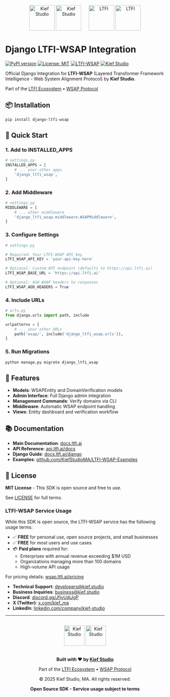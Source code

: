 <div align="center">
  <img src="https://github.com/KiefStudioMA/LTFI-WSAP/raw/main/assets/KS-FullLogo-DarkGrey-300dpi.png#gh-light-mode-only" alt="Kief Studio" height="80">
  <img src="https://github.com/KiefStudioMA/LTFI-WSAP/raw/main/assets/KS-FullLogo-LightSilver-300dpi.png#gh-dark-mode-only" alt="Kief Studio" height="80">
  &nbsp;&nbsp;&nbsp;&nbsp;
  <img src="https://github.com/KiefStudioMA/LTFI-WSAP/raw/main/assets/LTFI-Logo.png#gh-light-mode-only" alt="LTFI" height="80">
  <img src="https://github.com/KiefStudioMA/LTFI-WSAP/raw/main/assets/LTFI-Logo-White.png#gh-dark-mode-only" alt="LTFI" height="80">
</div>

# Django LTFI-WSAP Integration

[![PyPI version](https://badge.fury.io/py/django-ltfi-wsap.svg)](https://pypi.org/project/django-ltfi-wsap/)
[![License: MIT](https://img.shields.io/badge/License-MIT-yellow.svg)](https://github.com/KiefStudioMA/ltfi-wsap-django/blob/main/LICENSE)
[![LTFI-WSAP](https://img.shields.io/badge/LTFI--WSAP-v2.0.0-blue.svg)](https://wsap.ltfi.ai)
[![Kief Studio](https://img.shields.io/badge/By-Kief%20Studio-green.svg)](https://kief.studio)

Official Django Integration for **LTFI-WSAP** (Layered Transformer Framework Intelligence - Web System Alignment Protocol) by **Kief Studio**.

Part of the [LTFI Ecosystem](https://ltfi.ai) • [WSAP Protocol](https://wsap.ltfi.ai)

## 📦 Installation

```bash
pip install django-ltfi-wsap
```

## 🚀 Quick Start

### 1. Add to INSTALLED_APPS

```python
# settings.py
INSTALLED_APPS = [
    # ... your other apps
    'django_ltfi_wsap',
]
```

### 2. Add Middleware

```python
# settings.py
MIDDLEWARE = [
    # ... other middleware
    'django_ltfi_wsap.middleware.WSAPMiddleware',
]
```

### 3. Configure Settings

```python
# settings.py

# Required: Your LTFI-WSAP API key
LTFI_WSAP_API_KEY = 'your-api-key-here'

# Optional: Custom API endpoint (defaults to https://api.ltfi.ai)
LTFI_WSAP_BASE_URL = 'https://api.ltfi.ai'

# Optional: Add WSAP headers to responses
LTFI_WSAP_ADD_HEADERS = True
```

### 4. Include URLs

```python
# urls.py
from django.urls import path, include

urlpatterns = [
    # ... your other URLs
    path('wsap/', include('django_ltfi_wsap.urls')),
]
```

### 5. Run Migrations

```bash
python manage.py migrate django_ltfi_wsap
```

## 🎯 Features

- **Models**: WSAPEntity and DomainVerification models
- **Admin Interface**: Full Django admin integration
- **Management Commands**: Verify domains via CLI
- **Middleware**: Automatic WSAP endpoint handling
- **Views**: Entity dashboard and verification workflow

## 📚 Documentation

- **Main Documentation**: [docs.ltfi.ai](https://docs.ltfi.ai)
- **API Reference**: [api.ltfi.ai/docs](https://api.ltfi.ai/docs)
- **Django Guide**: [docs.ltfi.ai/django](https://docs.ltfi.ai/django)
- **Examples**: [github.com/KiefStudioMA/LTFI-WSAP-Examples](https://github.com/KiefStudioMA/LTFI-WSAP-Examples)

## 📄 License

**MIT License** - This SDK is open source and free to use.

See [LICENSE](LICENSE) for full terms.

### LTFI-WSAP Service Usage

While this SDK is open source, the LTFI-WSAP service has the following usage terms:

- ✅ **FREE** for personal use, open source projects, and small businesses
- ✅ **FREE** for most users and use cases
- 💳 **Paid plans** required for:
  - Enterprises with annual revenue exceeding $1M USD
  - Organizations managing more than 100 domains
  - High-volume API usage

For pricing details: [wsap.ltfi.ai/pricing](https://wsap.ltfi.ai/pricing)

- **Technical Support**: developers@kief.studio
- **Business Inquiries**: business@kief.studio
- **Discord**: [discord.gg/JfjyUdjJgP](https://discord.gg/JfjyUdjJgP)
- **X (Twitter)**: [x.com/kief_ma](https://x.com/kief_ma)
- **LinkedIn**: [linkedin.com/company/kief-studio](https://www.linkedin.com/company/kief-studio/)

---

<div align="center">
  <br>
  <img src="https://raw.githubusercontent.com/KiefStudioMA/LTFI-WSAP/main/assets/KS-icon-black-1024.png#gh-light-mode-only" alt="Kief Studio" width="64">
  <img src="https://raw.githubusercontent.com/KiefStudioMA/LTFI-WSAP/main/assets/KS-icon-white-1024.png#gh-dark-mode-only" alt="Kief Studio" width="64">
  <br><br>
  
  **Built with ❤️ by [Kief Studio](https://kief.studio)**
  
  Part of the [LTFI Ecosystem](https://ltfi.ai) • [WSAP Protocol](https://wsap.ltfi.ai)
  
  © 2025 Kief Studio, MA. All rights reserved.
  
  **Open Source SDK - Service usage subject to terms**
</div>
